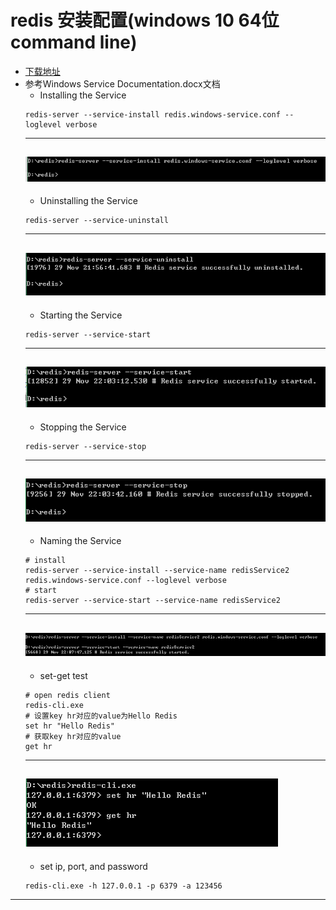 # redis 安装配置(windows 10 64位 command line)
+ [下载地址](https://github.com/MicrosoftArchive/redis/releases)
+ 参考Windows Service Documentation.docx文档
	+ Installing the Service
	```
	redis-server --service-install redis.windows-service.conf --loglevel verbose
	```
	---
	![install.PNG](pictures/install.PNG)
	---
	+ Uninstalling the Service
	```
	redis-server --service-uninstall
	```
	---
	![uninstall.PNG](pictures/uninstall.PNG)
	---
	+ Starting the Service
	```
	redis-server --service-start
	```
	---
	![start.PNG](pictures/start.PNG)
	---
	+ Stopping the Service
	```
	redis-server --service-stop
	```
	---
	![stop.PNG](pictures/stop.PNG)
	---
	+ Naming the Service
	```
	# install
	redis-server --service-install --service-name redisService2 redis.windows-service.conf --loglevel verbose
	# start
	redis-server --service-start --service-name redisService2
	```
	---
	![name.PNG](pictures/name.PNG)
	---
	+ set-get test
	```
	# open redis client
	redis-cli.exe
	# 设置key hr对应的value为Hello Redis
	set hr "Hello Redis" 
	# 获取key hr对应的value
	get hr 
	```
	---
	![set-get.PNG](pictures/set-get.PNG)
	---
	+ set ip, port, and password
	```
	redis-cli.exe -h 127.0.0.1 -p 6379 -a 123456
	```
---
